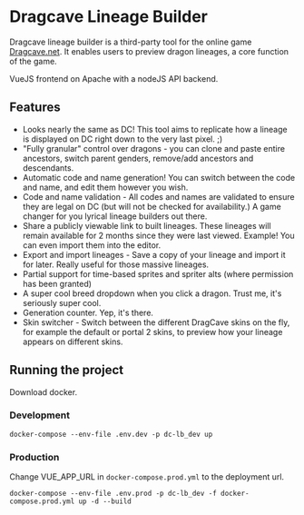 # Dragcave Lineage Builder
Dragcave lineage builder is a third-party tool for the online game [Dragcave.net](https://dragcave.net/). It enables users to preview dragon lineages, a core function of the game.

VueJS frontend on Apache with a nodeJS API backend.

## Features
- Looks nearly the same as DC! This tool aims to replicate how a lineage is displayed on DC right down to the very last pixel. ;) 
- "Fully granular" control over dragons - you can clone and paste entire ancestors, switch parent genders, remove/add ancestors and descendants.
- Automatic code and name generation! You can switch between the code and name, and edit them however you wish.
- Code and name validation - All codes and names are validated to ensure they are legal on DC (but will not be checked for availability.) A game changer for you lyrical lineage builders out there.
- Share a publicly viewable link to built lineages. These lineages will remain available for 2 months since they were last viewed. Example! You can even import them into the editor.
- Export and import lineages - Save a copy of your lineage and import it for later. Really useful for those massive lineages.
- Partial support for time-based sprites and spriter alts (where permission has been granted)
- A super cool breed dropdown when you click a dragon. Trust me, it's seriously super cool.
- Generation counter. Yep, it's there.
- Skin switcher - Switch between the different DragCave skins on the fly, for example the default or portal 2 skins, to preview how your lineage appears on different skins.

## Running the project
Download docker.

### Development
```docker-compose --env-file .env.dev -p dc-lb_dev up```

### Production
Change VUE_APP_URL in `docker-compose.prod.yml` to the deployment url.

```docker-compose --env-file .env.prod -p dc-lb_dev -f docker-compose.prod.yml up -d --build```
